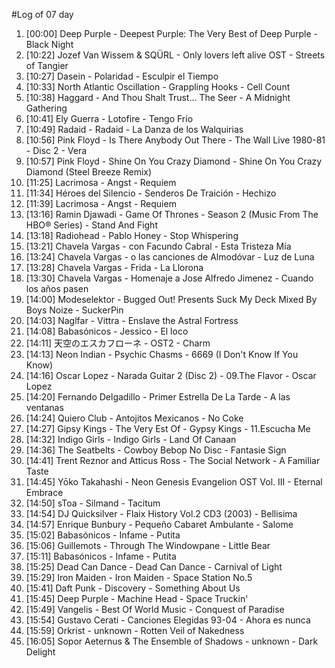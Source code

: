 #Log of 07 day

1. [00:00] Deep Purple - Deepest Purple: The Very Best of Deep Purple - Black Night
1. [10:22] Jozef Van Wissem & SQÜRL - Only lovers left alive OST - Streets of Tangier
1. [10:27] Dasein - Polaridad - Esculpir el Tiempo
1. [10:33] North Atlantic Oscillation - Grappling Hooks - Cell Count
1. [10:38] Haggard - And Thou Shalt Trust... The Seer - A Midnight Gathering
1. [10:41] Ely Guerra - Lotofire - Tengo Frío
1. [10:49] Radaid - Radaid - La Danza de los Walquirias
1. [10:56] Pink Floyd - Is There Anybody Out There - The Wall Live 1980-81 - Disc 2 - Vera
1. [10:57] Pink Floyd - Shine On You Crazy Diamond - Shine On You Crazy Diamond (Steel Breeze Remix)
1. [11:25] Lacrimosa - Angst - Requiem
1. [11:34] Héroes del Silencio - Senderos De Traición - Hechizo
1. [11:39] Lacrimosa - Angst - Requiem
1. [13:16] Ramin Djawadi - Game Of Thrones - Season 2 (Music From The HBO® Series) - Stand And Fight
1. [13:18] Radiohead - Pablo Honey - Stop Whispering
1. [13:21] Chavela Vargas - con Facundo Cabral - Esta Tristeza Mía
1. [13:24] Chavela Vargas - o las canciones de Almodóvar - Luz de Luna
1. [13:28] Chavela Vargas - Frida - La Llorona
1. [13:30] Chavela Vargas - Homenaje a Jose Alfredo Jimenez - Cuando los años pasen
1. [14:00] Modeselektor - Bugged Out! Presents Suck My Deck Mixed By Boys Noize - SuckerPin
1. [14:03] Naglfar - Vittra - Enslave the Astral Fortress
1. [14:08] Babasónicos - Jessico - El loco
1. [14:11] 天空のエスカフローネ - OST2 - Charm
1. [14:13] Neon Indian - Psychic Chasms - 6669 (I Don't Know If You Know)
1. [14:16] Oscar Lopez - Narada Guitar 2 (Disc 2) - 09.The Flavor - Oscar Lopez
1. [14:20] Fernando Delgadillo - Primer Estrella De La Tarde - A las ventanas
1. [14:24] Quiero Club - Antojitos Mexicanos - No Coke
1. [14:27] Gipsy Kings - The Very Est Of - Gypsy Kings - 11.Escucha Me
1. [14:32] Indigo Girls - Indigo Girls - Land Of Canaan
1. [14:36] The Seatbelts - Cowboy Bebop No Disc - Fantasie Sign
1. [14:41] Trent Reznor and Atticus Ross - The Social Network - A Familiar Taste
1. [14:45] Yōko Takahashi - Neon Genesis Evangelion OST Vol. III - Eternal Embrace
1. [14:50] sToa - Silmand - Tacitum
1. [14:54] DJ Quicksilver - Flaix History Vol.2 CD3 (2003) - Bellisima
1. [14:57] Enrique Bunbury - Pequeño Cabaret Ambulante - Salome
1. [15:02] Babasónicos - Infame - Putita
1. [15:06] Guillemots - Through The Windowpane - Little Bear
1. [15:11] Babasónicos - Infame - Putita
1. [15:25] Dead Can Dance - Dead Can Dance - Carnival of Light
1. [15:29] Iron Maiden - Iron Maiden - Space Station No.5
1. [15:41] Daft Punk - Discovery - Something About Us
1. [15:45] Deep Purple - Machine Head - Space Truckin'
1. [15:49] Vangelis - Best Of World Music - Conquest of Paradise
1. [15:54] Gustavo Cerati - Canciones Elegidas 93-04 - Ahora es nunca
1. [15:59] Orkrist - unknown - Rotten Veil of Nakedness
1. [16:05] Sopor Aeternus & The Ensemble of Shadows - unknown - Dark Delight
